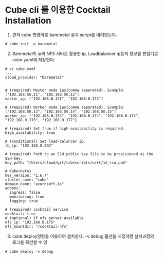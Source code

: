 # Cube cli 를 이용한 Cocktail Installation

1. 먼저 cube 명령어로 baremetal 설치 script를 내려받는다.

```
# cube init -p baremetal
```

2. Baremetal의 ip와 NFS 서버로 활용한 ip, Loadbalancer ip등의 정보를 편집기로 cube.yaml에 저장한다.

```
# vi cube.yaml
---
cloud_provider: "baremetal"


# (required) Master node ips(comma separated). Example: ["192.168.50.11", "192.168.50.12"]
master_ip: ["192.168.0.171", "192.168.0.172"]

# (required) Worker node ips(comma separated). Example: ["192.168.50.13", "192.168.50.14", "192.168.50.15"]
worker_ip: ["192.168.0.173", "192.168.0.174", "192.168.0.175", "192.168.0.176", "192.168.0.177"]

# (required) Set true if high-availability is required.
high_availability: true

# (conditional) Set load-balancer ip.
lb_ip: "192.168.0.202"

# (required) Path to an SSH public key file to be provisioned as the SSH key.
key_path: "/Users/cloud/git/cubescripts/cert/id_rsa.pub"

# Kubernetes
k8s_version: "1.6.7"
cluster_name: "cube"
domain_name: "acornsoft.io"
addons:
  ingress: false
  monitoring: true
  logging: true

# (required) cocktail service
cocktail: true
# (optional) if nfs server available
nfs_ip: "192.168.0.175"
nfs_mountdir: "/cocktail-nfs"
```

3. cube deploy명령을 이용하여 설치한다.  -v debug 옵션을 지정하면 설치과정의 로그를 확인할 수 있.

```
# cube deploy -v debug
```



